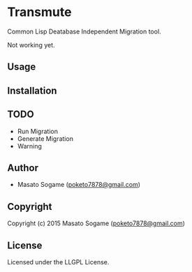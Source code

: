 # Transmute

Common Lisp Deatabase Independent Migration tool.

Not working yet.

## Usage

## Installation

## TODO

- Run Migration
- Generate Migration
- Warning

## Author

* Masato Sogame (poketo7878@gmail.com)

## Copyright

Copyright (c) 2015 Masato Sogame (poketo7878@gmail.com)

## License

Licensed under the LLGPL License.
